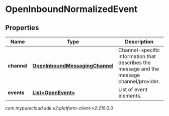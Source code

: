 # OpenInboundNormalizedEvent


## Properties

| Name | Type | Description | Notes |
| ------------ | ------------- | ------------- | ------------- |
| **channel** | [**OpenInboundMessagingChannel**](OpenInboundMessagingChannel) | Channel-specific information that describes the message and the message channel/provider. |  |
| **events** | [**List&lt;OpenEvent&gt;**](OpenEvent) | List of event elements. |  |




_com.mypurecloud.sdk.v2:platform-client-v2:215.0.0_
